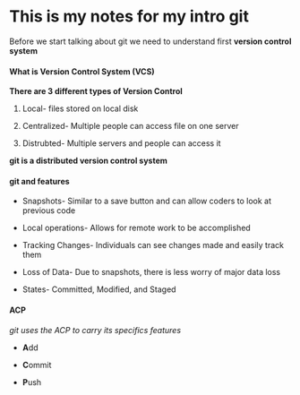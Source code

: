 # This is my notes for my intro git

Before we start talking about git we need to understand first **version control system**

#### What is Version Control System (VCS) 

**There are 3 different types of Version Control**

1. Local- files stored on local disk

2. Centralized- Multiple people can access file on one server

3. Distrubted- Multiple servers and people can access it

**git is a distributed version control system** 

#### git and features 

- Snapshots- Similar to a save button and can allow coders to look at previous code 

- Local operations- Allows for remote work to be accomplished

- Tracking Changes- Individuals can see changes made and easily track them

- Loss of Data- Due to snapshots, there is less worry of major data loss

- States-  Committed, Modified, and Staged

#### ACP 

*git uses the ACP to carry its specifics features* 

* **A**dd 

* **C**ommit 

* **P**ush 

